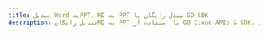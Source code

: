 ---title: تبدیل Word بهPPT، MD به PPT مبدل رایگان یا GO SDKdescription: تبدیل رایگانMD به PPT با استفاده از GO Cloud APIs & SDK. همچنین اسناد Microsoft Word و OpenOffice را در Cloud ایجاد، ویرایش و رندر کنید.---